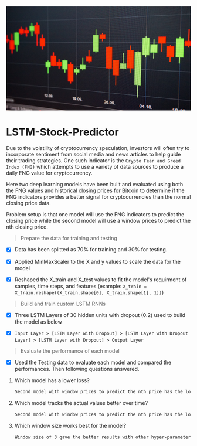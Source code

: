 ![LSTM-Stock-Predictor](https://github.com/chirathlv/LSTM-Stock-Predictor/blob/main/Images/banner.jpg)

# LSTM-Stock-Predictor

Due to the volatility of cryptocurrency speculation, investors will often try to incorporate sentiment from social media and news articles to help guide their trading strategies. One such indicator is the `Crypto Fear and Greed Index (FNG)` which attempts to use a variety of data sources to produce a daily FNG value for cryptocurrency.

Here two deep learning models have been built and evaluated using both the FNG values and historical closing prices for Bitcoin to determine if the FNG indicators provides a better signal for cryptocurrencies than the normal closing price data.

Problem setup is that one model will use the FNG indicators to predict the closing price while the second model will use a window prices to predict the nth closing price.

> Prepare the data for training and testing

- [x] Data has been splitted as 70% for training and 30% for testing.

- [x] Applied MinMaxScaler to the X and y values to scale the data for the model

- [x] Reshaped the X_train and X_test values to fit the model's requirment of samples, time steps, and features (example: `X_train = X_train.reshape((X_train.shape[0], X_train.shape[1], 1))`)

> Build and train custom LSTM RNNs

- [x] Three LSTM Layers of 30 hidden units with dropout (0.2) used to build the model as below

- [x] `Input Layer > [LSTM Layer with Dropout] > [LSTM Layer with Dropout Layer] > [LSTM Layer with Dropout] > Output Layer`

> Evaluate the performance of each model

- [x] Used the Testing data to evaluate each model and compared the performances. Then following questions answered.

1. Which model has a lower loss?

   ```diff
   Second model with window prices to predict the nth price has the lower loss
   ```

2. Which model tracks the actual values better over time?

   ```diff
   Second model with window prices to predict the nth price has the lower loss
   ```

3. Which window size works best for the model?
   ```diff
   Window size of 3 gave the better results with other hyper-parameters
   ```
